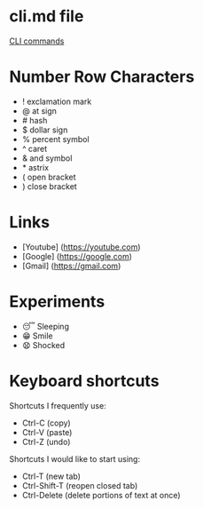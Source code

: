 # cli.md file
[CLI commands](docs/cli.md) 

# Number Row Characters
+ ! exclamation mark
+ @ at sign
+ \# hash
+ $ dollar sign
+ % percent symbol
+ ^ caret
+ & and symbol
+ \* astrix
+ ( open bracket
+ ) close bracket
# Links
+ [Youtube] (https://youtube.com)
+ [Google] (https://google.com)
+ [Gmail] (https://gmail.com)
# Experiments
+ :sleeping: Sleeping
+ :grin: Smile
+ :anguished: Shocked
# Keyboard shortcuts
Shortcuts I frequently use: 
- Ctrl-C (copy)
- Ctrl-V (paste)
- Ctrl-Z (undo)

Shortcuts I would like to start using: 
- Ctrl-T (new tab)
- Ctrl-Shift-T (reopen closed tab)
- Ctrl-Delete (delete portions of text at once)
